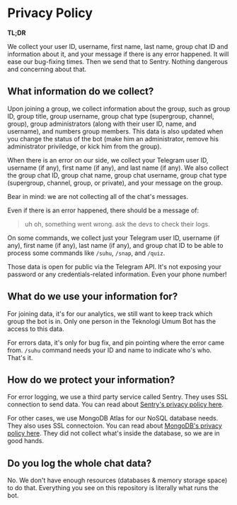 # Privacy Policy

**TL;DR**

We collect your user ID, username, first name, last name, group chat ID and information about it,
and your message if there is any error happened. It will ease our bug-fixing times.
Then we send that to Sentry. Nothing dangerous and concerning about that.

## What information do we collect?

Upon joining a group, we collect information about the group, such as group ID, group title, group username, group chat type
(supergroup, channel, group), group administrators (along with their user ID, name, and username), and numbers group members.
This data is also updated when you change the status of the bot (make him an administrator, remove his administrator priviledge,
or kick him from the group).

When there is an error on our side, we collect your Telegram user ID, username (if any), first name (if any), and last name (if any).
We also collect the group chat ID, group chat name, group chat username, group chat type (supergroup, channel, group, or private),
and your message on the group.

Bear in mind: we are not collecting all of the chat's messages.

Even if there is an error happened, there should be a message of:

> uh oh, something went wrong. ask the devs to check their logs.

On some commands, we collect just your Telegram user ID, username (if any), first name (if any), last name (if any),
and group chat ID to be able to process some commands like `/suhu`, `/snap`, and `/quiz`.

Those data is open for public via the Telegram API. It's not exposing your password or
any credentials-related information. Even your phone number!

## What do we use your information for?

For joining data, it's for our analytics, we still want to keep track which group the bot is in.
Only one person in the Teknologi Umum Bot has the access to this data.

For errors data, it's only for bug fix, and pin pointing where the error came from.
`/suhu` command needs your ID and name to indicate who's who.
That's it.

## How do we protect your information?

For error logging, we use a third party service called Sentry. They uses SSL connection to send data.
You can read about [Sentry's privacy policy here](https://sentry.io/privacy/).

For other cases, we use MongoDB Atlas for our NoSQL database needs. They also uses SSL connectoion.
You can read about [MongoDB's privacy policy here](https://www.mongodb.com/legal/privacy-policy).
They did not collect what's inside the database, so we are in good hands.

## Do you log the whole chat data?

No. We don't have enough resources (databases & memory storage space) to do that.
Everything you see on this repository is literally what runs the bot.
